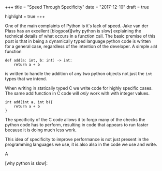 +++
title = "Speed Through Specificity"
date = "2017-12-10"
draft = true

highlight = true
+++

One of the main complaints of Python is it's lack of speed.
Jake van der Plass has an excellent [blogpost][why python is slow]
explaining the technical details of what occurs in a function call.
The basic premise of this post is that in being a dynamically typed language
python code is written for a general case,
regardless of the intention of the  developer.
A simple `add` function

    def add(a: int, b: int) -> int:
        return a + b

is written to handle the addition of any two python objects
not just the `int` types that we intend.

When writing in statically typed C we write code for highly specific cases.
The same add function in C code will _only_ work with with integer values.

    int add(int a, int b){
        return a + b
    }

The specificity of the C code allows it to forgo many of the checks
the python code has to perform,
resulting in code that appears to run faster
because it is doing much less work.

This idea of specificity to improve performance
is not just present in the programming languages we use,
it is also also in the code we use and write.

A

<!--So I don't really know where I am going here,
I have an excellent thesis
with what I think is an excellent introduction.

What is required now is a concrete example,
a simple to explain case where the specificity of code
makes a huge impact on the running time.
Ideally this would be an example that is simple
and will run slowly on C++.

Essentially the idea that Python isn't slow,
rather code to handle the general case is.
-->


[why python is slow]:
